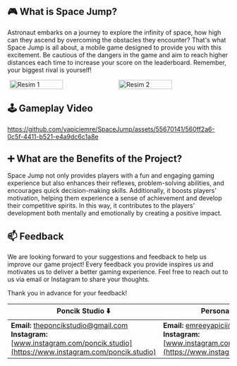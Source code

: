 ## 🎮 What is Space Jump?

Astronaut embarks on a journey to explore the infinity of space, how high can they ascend by overcoming the obstacles they encounter? That's what Space Jump is all about, a mobile game designed to provide you with this excitement. Be cautious of the dangers in the game and aim to reach higher distances each time to increase your score on the leaderboard.
Remember, your biggest rival is yourself!

<div style="display: flex; justify-content: center;">
  <img src="https://github.com/yapiciemre/SpaceJump/assets/55670141/b7d7d25f-33e9-4ad7-90bf-98a56d4a3676" alt="Resim 1" style="width: 49%;">
  <img src="https://github.com/yapiciemre/SpaceJump/assets/55670141/362fc52b-bc42-488f-b65c-cb57f86982ce" alt="Resim 2" style="width: 49%;">
</div>

## 🕹️ Gameplay Video

https://github.com/yapiciemre/SpaceJump/assets/55670141/560ff2a6-0c5f-4411-b521-e4a9dc6c1a8e

## ➕ What are the Benefits of the Project?
Space Jump not only provides players with a fun and engaging gaming experience but also enhances their reflexes, problem-solving abilities, and encourages quick decision-making skills. Additionally, it boosts players' motivation, helping them experience a sense of achievement and develop their competitive spirits. In this way, it contributes to the players' development both mentally and emotionally by creating a positive impact.


## 📫 Feedback
We are looking forward to your suggestions and feedback to help us improve our game project! Every feedback you provide inspires us and motivates us to deliver a better gaming experience. Feel free to reach out to us via email or Instagram to share your thoughts.

Thank you in advance for your feedback!

| Poncik Studio ⬇️ | Personal Account ⬇️ |
|------------------|-------------------|
| **Email:** [theponcikstudio@gmail.com](mailto:theponcikstudio@gmail.com) <br> **Instagram:** [www.instagram.com/poncik.studio](https://www.instagram.com/poncik.studio) | **Email:** [emreeyapicii@gmail.com](mailto:emreeyapicii@gmail.com) <br> **Instagram:** [www.instagram.com/yapiciiemree](https://www.instagram.com/yapiciiemree) |


